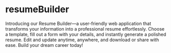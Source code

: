# resumeBuilder
Introducing our Resume Builder—a user-friendly web application that transforms your information into a professional resume effortlessly. Choose a template, fill out a form with your details, and instantly generate a polished resume. Edit and update anytime, anywhere, and download or share with ease. Build your dream career today!
